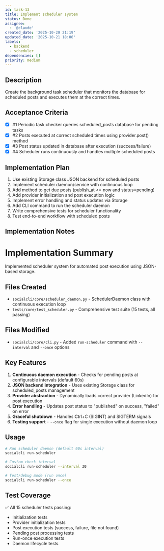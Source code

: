 ```yaml
---
id: task-13
title: Implement scheduler system
status: Done
assignee:
  - '@claude'
created_date: '2025-10-20 21:19'
updated_date: '2025-10-21 18:06'
labels:
  - backend
  - scheduler
dependencies: []
priority: medium
---
```


## Description

<!-- SECTION:DESCRIPTION:BEGIN -->
Create the background task scheduler that monitors the database for scheduled posts and executes them at the correct times.
<!-- SECTION:DESCRIPTION:END -->

## Acceptance Criteria
<!-- AC:BEGIN -->
- [x] #1 Periodic task checker queries scheduled_posts database for pending tasks
- [x] #2 Posts executed at correct scheduled times using provider.post() method
- [x] #3 Post status updated in database after execution (success/failure)
- [x] #4 Scheduler runs continuously and handles multiple scheduled posts
<!-- AC:END -->

## Implementation Plan

<!-- SECTION:PLAN:BEGIN -->
1. Use existing Storage class JSON backend for scheduled posts
2. Implement scheduler daemon/service with continuous loop
3. Add method to get due posts (publish_at <= now and status=pending)
4. Add provider initialization and post execution logic
5. Implement error handling and status updates via Storage
6. Add CLI command to run the scheduler daemon
7. Write comprehensive tests for scheduler functionality
8. Test end-to-end workflow with scheduled posts
<!-- SECTION:PLAN:END -->

## Implementation Notes

<!-- SECTION:NOTES:BEGIN -->
# Implementation Summary

Implemented scheduler system for automated post execution using JSON-based storage.

## Files Created

- `socialcli/core/scheduler_daemon.py` - SchedulerDaemon class with continuous execution loop
- `tests/core/test_scheduler.py` - Comprehensive test suite (15 tests, all passing)

## Files Modified

- `socialcli/core/cli.py` - Added `run-scheduler` command with `--interval` and `--once` options

## Key Features

1. **Continuous daemon execution** - Checks for pending posts at configurable intervals (default 60s)
2. **JSON backend integration** - Uses existing Storage class for scheduled_posts management
3. **Provider abstraction** - Dynamically loads correct provider (LinkedIn) for post execution
4. **Error handling** - Updates post status to "published" on success, "failed" on error
5. **Graceful shutdown** - Handles Ctrl+C (SIGINT) and SIGTERM signals
6. **Testing support** - `--once` flag for single execution without daemon loop

## Usage

```bash
# Run scheduler daemon (default 60s interval)
socialcli run-scheduler

# Custom check interval
socialcli run-scheduler --interval 30

# Test/debug mode (run once)
socialcli run-scheduler --once
```

## Test Coverage

✅ All 15 scheduler tests passing:
- Initialization tests
- Provider initialization tests  
- Post execution tests (success, failure, file not found)
- Pending post processing tests
- Run-once execution tests
- Daemon lifecycle tests
<!-- SECTION:NOTES:END -->
